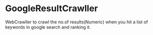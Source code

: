 # GoogleResultCrawller
WebCrawller to crawl the no.of results(Numeric) when you hit a list of keywords in google search and ranking it.

